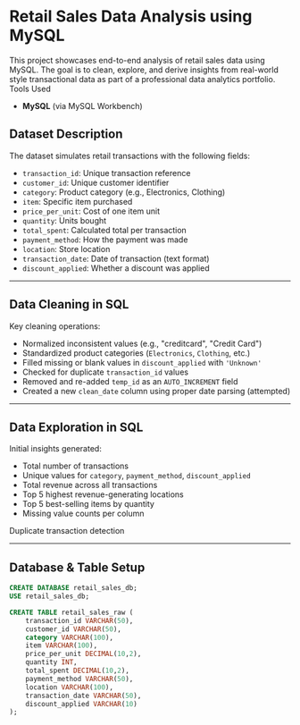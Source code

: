 #  Retail Sales Data Analysis using MySQL

This project showcases end-to-end analysis of  retail sales data using MySQL. The goal is to clean, explore, and derive insights from real-world style transactional data as part of a professional data analytics portfolio.
 Tools Used

- **MySQL** (via MySQL Workbench)


##  Dataset Description

The dataset simulates retail transactions with the following fields:

- `transaction_id`: Unique transaction reference
- `customer_id`: Unique customer identifier
- `category`: Product category (e.g., Electronics, Clothing)
- `item`: Specific item purchased
- `price_per_unit`: Cost of one item unit
- `quantity`: Units bought
- `total_spent`: Calculated total per transaction
- `payment_method`: How the payment was made
- `location`: Store location
- `transaction_date`: Date of transaction (text format)
- `discount_applied`: Whether a discount was applied

---

##  Data Cleaning in SQL

Key cleaning operations:

- Normalized inconsistent values (e.g., "creditcard", "Credit Card")
- Standardized product categories (`Electronics`, `Clothing`, etc.)
- Filled missing or blank values in `discount_applied` with `'Unknown'`
- Checked for duplicate `transaction_id` values
- Removed and re-added `temp_id` as an `AUTO_INCREMENT` field
- Created a new `clean_date` column using proper date parsing (attempted)

---

##  Data Exploration in SQL

Initial insights generated:

-  Total number of transactions
-  Unique values for `category`, `payment_method`, `discount_applied`
-  Total revenue across all transactions
-  Top 5 highest revenue-generating locations
-  Top 5 best-selling items by quantity
-  Missing value counts per column

 Duplicate transaction detection

---

##  Database & Table Setup

```sql
CREATE DATABASE retail_sales_db;
USE retail_sales_db;

CREATE TABLE retail_sales_raw (
    transaction_id VARCHAR(50),
    customer_id VARCHAR(50),
    category VARCHAR(100),
    item VARCHAR(100),
    price_per_unit DECIMAL(10,2),
    quantity INT,
    total_spent DECIMAL(10,2),
    payment_method VARCHAR(50),
    location VARCHAR(100),
    transaction_date VARCHAR(50),
    discount_applied VARCHAR(10)
);

